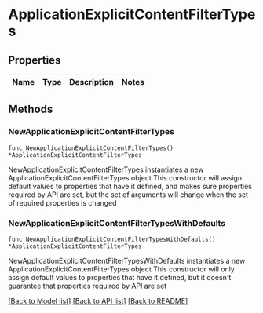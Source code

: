 # ApplicationExplicitContentFilterTypes

## Properties

Name | Type | Description | Notes
------------ | ------------- | ------------- | -------------

## Methods

### NewApplicationExplicitContentFilterTypes

`func NewApplicationExplicitContentFilterTypes() *ApplicationExplicitContentFilterTypes`

NewApplicationExplicitContentFilterTypes instantiates a new ApplicationExplicitContentFilterTypes object
This constructor will assign default values to properties that have it defined,
and makes sure properties required by API are set, but the set of arguments
will change when the set of required properties is changed

### NewApplicationExplicitContentFilterTypesWithDefaults

`func NewApplicationExplicitContentFilterTypesWithDefaults() *ApplicationExplicitContentFilterTypes`

NewApplicationExplicitContentFilterTypesWithDefaults instantiates a new ApplicationExplicitContentFilterTypes object
This constructor will only assign default values to properties that have it defined,
but it doesn't guarantee that properties required by API are set


[[Back to Model list]](../README.md#documentation-for-models) [[Back to API list]](../README.md#documentation-for-api-endpoints) [[Back to README]](../README.md)


